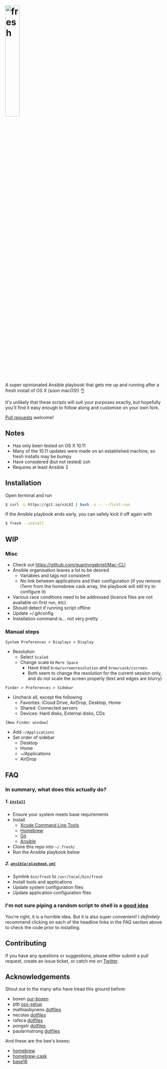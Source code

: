 # <img src="https://cdn.rawgit.com/d3v1an7/fresh/master/logo.svg" alt="fresh" width="30%" />

A super opinionated Ansible playbook that gets me up and running after a fresh install of OS X (soon macOS!) :ok_hand:

It's unlikely that these scripts will suit your purposes exactly, but hopefully you'll find it easy enough to follow along and customise on your own fork.

[Pull requests](https://help.github.com/articles/creating-a-pull-request/) welcome!

## Notes
- Has only been tested on OS X 10.11
- Many of the 10.11 updates were made on an established machine, so fresh installs may be bumpy
- Have considered (but not tested) zsh
- Requires at least Ansible 2

## Installation
Open terminal and run
``` sh
$ curl -L https://git.io/vzL6I | bash -s -- --first-run
```
If the Ansible playbook ends early, you can safely kick it off again with
``` sh
$ fresh --install
```

## WIP
### Misc
- Check out https://github.com/guarinogabriel/Mac-CLI
- Ansible organisation leaves a lot to be desired
  - Variables and tags not consistent
  - No link between applications and their configuration (if you remove iTerm from the homebrew cask array, the playbook will still try to configure it)
- Various race conditions need to be addressed (licence files are not available on first run, etc)
- Should detect if running script offline
- Update ~/.gitconfig
- Installation command is... not very pretty

### Manual steps
`System Preferences > Displays > Display`
- Resolution
  - Select `Scaled`
  - Change scale to `More Space`
    - Have tried `brew/screenresolution` and `brew/cask/cscreen`.
    - Both seem to change the resolution for the current session only, and do not scale the screen properly (text and edges are blurry)

`Finder > Preferences > Sidebar`
- Uncheck all, except the following
  - Favorites: iCloud Drive, AirDrop, Desktop, Home
  - Shared: Connected servers
  - Devices: Hard disks, External disks, CDs

`[New Finder window]`
- Add `~/Applications`
- Set order of sidebar
  - Desktop
  - Home
  - ~/Applications
  - AirDrop

## FAQ
### In summary, what does this actually do?
##### 1. [`install`](install)
- Ensure your system meets base requirements
- Install
  - [Xcode Command Line Tools](https://developer.apple.com/xcode/downloads/)
  - [Homebrew](http://brew.sh/)
  - [Git](http://git-scm.com/downloads/)
  - [Ansible](http://docs.ansible.com/intro_installation.html)
- Clone this repo into `~/.fresh/`
- Run the Ansible playbook below

##### 2. [`ansible/playbook.yml`](ansible/playbook.yml)
- Symlink `bin/fresh` to `/usr/local/bin/fresh`
- Install tools and applications
- Update system configuration files
- Update application configuration files

### I'm not sure piping a random script to shell is a [good idea](http://www.seancassidy.me/dont-pipe-to-your-shell.html)
You're right, it is a horrible idea. But it is also super convenient! I _definitely_ recommend clicking on each of the headline links in the FAQ section above to check the code prior to installing.

## Contributing
If you have any questions or suggestions, please either submit a pull request, create an issue ticket, or catch me on [Twitter](https://twitter.com/d3v1an7).

## Acknowledgements
Shout out to the many who have tread this ground before:
- boxen [our-boxen](https://boxen.github.com/)
- ptb [osx-setup](https://github.com/ptb/Mac-OS-X-Lion-Setup)
- mathiasbynens [dotfiles](https://github.com/mathiasbynens/dotfiles)
- necolas [dotfiles](https://github.com/necolas/dotfiles)
- rafeca [dotfiles](https://github.com/rafeca/dotfiles)
- pongstr [dotfiles](https://github.com/pongstr/dotfiles)
- paularmstrong [dotfiles](https://github.com/paularmstrong/dotfiles)

And these are the bee's knees:
- [homebrew](https://github.com/Homebrew/homebrew)
- [homebrew-cask](https://github.com/caskroom/homebrew-cask)
- [base16](https://github.com/chriskempson/base16)
